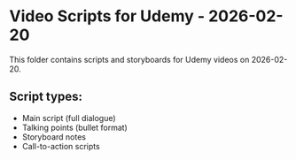 # Video Scripts for Udemy - 2026-02-20

This folder contains scripts and storyboards for Udemy videos on 2026-02-20.

## Script types:
- Main script (full dialogue)
- Talking points (bullet format)
- Storyboard notes
- Call-to-action scripts
